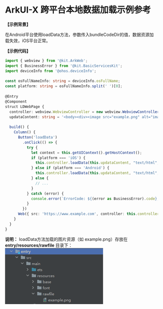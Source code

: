 # ArkUI-X 跨平台本地数据加载示例参考

**【示例背景】**

在Android平台使用loadData方法，参数传入bundleCodeDir的值，数据资源加载失效，iOS平台正常。

**【示例代码】**

```ts
import { webview } from '@kit.ArkWeb';
import { BusinessError } from '@kit.BasicServicesKit';
import deviceInfo from '@ohos.deviceInfo';

const osFullNameInfo: string = deviceInfo.osFullName;
const platform: string = osFullNameInfo.split(' ')[0];

@Entry
@Component
struct LDWebPage {
  controller: webview.WebviewController = new webview.WebviewController();
  updataContent: string = '<body><div><image src="example.png" alt="image -- end" width="500" height="250"></image></div></body>'

  build() {
    Column() {
      Button('loadData')
        .onClick(() => {
          try {
            let context = this.getUIContext().getHostContext();
            if (platform === 'iOS') {
              this.controller.loadData(this.updataContent, "text/html", "UTF-8", `${context?.bundleCodeDir}/entry/resources/rawfile/`);
            } else if (platform === 'Android') {
              this.controller.loadData(this.updataContent, "text/html", "UTF-8", "file:///android_asset/arkui-x/entry/resources/rawfile/");
            } else {
              // ...
            }
          } catch (error) {
            console.error(`ErrorCode: ${(error as BusinessError).code},  Message: ${(error as BusinessError).message}`);
          }
        })
      Web({ src: 'https://www.example.com', controller: this.controller })
    }
  }
}
```
<b>说明：</b>
loadData方法加载的图片资源（如 example.png）存放在 <b>entry/resources/rawfile</b> 目录下：<br>
![image](../figures/dev-faq-20.png)<br/>